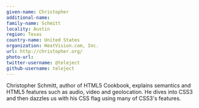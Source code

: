 ```yaml
---
given-name: Christopher	
additional-name: 
family-name: Schmitt
locality: Austin
region: Texas
country-name: United States
organization: HeatVision.com, Inc.
url: http://christopher.org/
photo-url: 
twitter-username: @teleject
github-username: teleject
---
```

Christopher Schmitt, author of HTML5 Cookbook, explains semantics and HTML5 features such as audio, video and geolocation. He dives into CSS3 and then dazzles us with his CSS flag using many of CSS3's features.